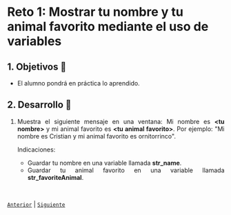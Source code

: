# Reto 1: Mostrar tu nombre y tu animal favorito mediante el uso de variables

<div style="text-align: justify;">

## 1. Objetivos :dart:

- El alumno pondrá en práctica lo aprendido.

## 2. Desarrollo :hammer:

1. Muestra el siguiente mensaje en una ventana: Mi nombre es **&lt;tu nombre>** y mi animal favorito es **&lt;tu animal favorito>**. Por ejemplo: "Mi nombre es Cristian y mi animal favorito es ornitorrinco".

    Indicaciones:
    - Guardar tu nombre en una variable llamada **str_name**.
    - Guardar tu animal favorito en una variable llamada **str_favoriteAnimal**.

<br>

[`Anterior`](../Challenge-01/README.md) | [`Siguiente`](../Example-02/README.md)

</div>